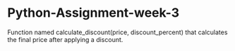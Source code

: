 # Python-Assignment-week-3
Function named calculate_discount(price, discount_percent) that calculates the final price after applying a discount.
